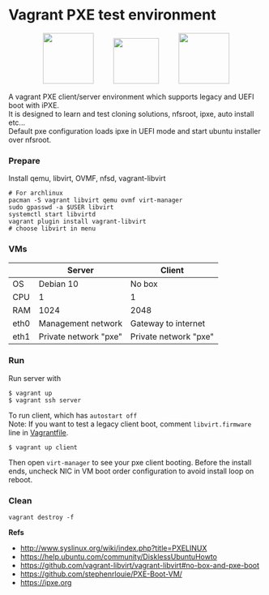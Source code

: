 # Vagrant PXE test environment

<p align="center">
<img src="https://upload.wikimedia.org/wikipedia/commons/thumb/8/87/Vagrant.png/394px-Vagrant.png" width="100" />&nbsp;&nbsp;&nbsp;&nbsp;&nbsp;&nbsp;&nbsp;&nbsp;&nbsp;&nbsp;<img src="https://ipxe.org/_media/logos/ipxe-small.png" width="90" />&nbsp;&nbsp;&nbsp;&nbsp;&nbsp;&nbsp;&nbsp;&nbsp;&nbsp;&nbsp;<img src="https://upload.wikimedia.org/wikipedia/commons/thumb/a/ab/Logo-ubuntu_cof-orange-hex.svg/240px-Logo-ubuntu_cof-orange-hex.svg.png" width="100" />
</p>

A vagrant PXE client/server environment which supports legacy and UEFI boot with iPXE.  
It is designed to learn and test cloning solutions, nfsroot, ipxe, auto install etc...  
Default pxe configuration loads ipxe in UEFI mode and start ubuntu installer over nfsroot.  

### Prepare

Install qemu, libvirt, OVMF, nfsd, vagrant-libvirt
```
# For archlinux
pacman -S vagrant libvirt qemu ovmf virt-manager
sudo gpasswd -a $USER libvirt
systemctl start libvirtd
vagrant plugin install vagrant-libvirt
# choose libvirt in menu
```

### VMs

|      | Server                | Client                |
|------|-----------------------|-----------------------|
| OS   | Debian 10             | No box                |
| CPU  | 1                     | 1                     |
| RAM  | 1024                  | 2048                  |
| eth0 | Management network    | Gateway to internet   |
| eth1 | Private network "pxe" | Private network "pxe" |

### Run

Run server with
```
$ vagrant up
$ vagrant ssh server
```

To run client, which has ``autostart off``  
Note: If you want to test a legacy client boot, comment ``libvirt.firmware`` line in [Vagrantfile](Vagrantfile).
```
$ vagrant up client
```
Then open ``virt-manager`` to see your pxe client booting.
Before the install ends, uncheck NIC in VM boot order configuration to avoid install loop on reboot.

### Clean
```
vagrant destroy -f
```

**Refs**

- http://www.syslinux.org/wiki/index.php?title=PXELINUX
- https://help.ubuntu.com/community/DisklessUbuntuHowto
- https://github.com/vagrant-libvirt/vagrant-libvirt#no-box-and-pxe-boot
- https://github.com/stephenrlouie/PXE-Boot-VM/  
- https://ipxe.org
